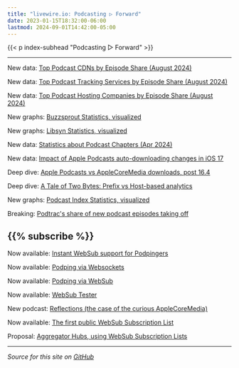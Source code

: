 ```yaml
---
title: "livewire.io: Podcasting ▷ Forward"
date: 2023-01-15T18:32:00-06:00
lastmod: 2024-09-01T14:42:00-05:00
---
```


{{< p index-subhead "Podcasting ▷ Forward" >}}

---

New data: [Top Podcast CDNs by Episode Share (August 2024)](/podcast-cdns-by-episode-share)

New data: [Top Podcast Tracking Services by Episode Share (August 2024)](/podcast-trackers-by-episode-share)

New data: [Top Podcast Hosting Companies by Episode Share (August 2024)](/podcast-hosts-by-episode-share)

New graphs: [Buzzsprout Statistics, visualized](/buzzsprout-stats-visualized)

New graphs: [Libsyn Statistics, visualized](/libsyn-stats-visualized)

New data: [Statistics about Podcast Chapters (Apr 2024)](/podcast-chapters-stats)

New data: [Impact of Apple Podcasts auto-downloading changes in iOS 17](/tracking-apple-podcasts-ios17-changes)

Deep dive: [Apple Podcasts vs AppleCoreMedia downloads, post 16.4](/apple-podcasts-vs-applecoremedia)

Deep dive: [A Tale of Two Bytes: Prefix vs Host-based analytics](/a-tale-of-two-bytes-prefix-vs-host-based-analytics)

New graphs: [Podcast Index Statistics, visualized](/podcast-index-stats-visualized)

Breaking: [Podtrac's share of new podcast episodes taking off](/podtrac-share-of-new-episodes-taking-off)

{{% subscribe %}}
---

Now available: [Instant WebSub support for Podpingers](/instant-websub-for-podpingers)

Now available: [Podping via Websockets](/podping-via-websockets)

Now available: [Podping via WebSub](/podping-via-websub)

Now available: [WebSub Tester](/websub-tester)

New podcast: [Reflections (the case of the curious AppleCoreMedia)](/new-podcast-reflections)

Now available: [The first public WebSub Subscription List](/first-public-subscription-list)

Proposal: [Aggregator Hubs, using WebSub Subscription Lists](/aggregator-hubs)

---

*Source for this site on [GitHub](https://github.com/skymethod/livewire-web)*
